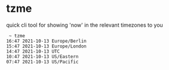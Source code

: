 # tzme
quick cli tool for showing 'now' in the relevant timezones to you

```
 ~ tzme
16:47 2021-10-13 Europe/Berlin
15:47 2021-10-13 Europe/London
14:47 2021-10-13 UTC
10:47 2021-10-13 US/Eastern
07:47 2021-10-13 US/Pacific
```

